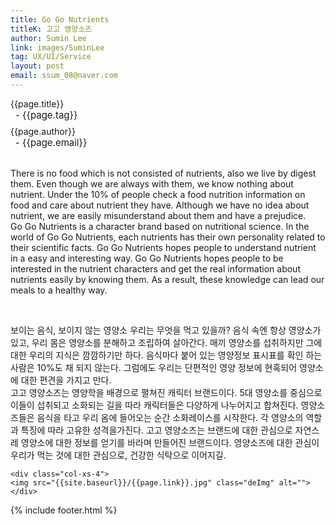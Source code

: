```yaml
---
title: Go Go Nutrients
titleK: 고고 영양소즈
author: Sumin Lee
link: images/SuminLee
tag: UX/UI/Service
layout: post
email: ssum_08@naver.com
---	
```


<div class="container">

<div class="deDep">
{{page.title}}<br>
<p style="font-size:15px; margin:0px; padding:0px 0px 0px 8px; margin:0px 0px 8px 0px;">- {{page.tag}}</p>
{{page.author}}<br>
<p style="font-size:15px; margin:0px; padding:0px 0px 0px 8px;">- {{page.email}}</p>
</div>

<br>

<div class="det lato">


There is no food which is not consisted of nutrients, also we live by digest them.  Even though we are always with them, we know nothing about nutrient. Under the 10% of people check a food nutrition information on food and care about nutrient they have. Although we have no idea about nutrient, we are easily misunderstand about them and have a prejudice.
<br>
Go Go Nutrients is a character brand based on nutritional science. In the world of Go Go Nutrients, each nutrients has their own personality related to their scientific facts. Go Go Nutrients hopes people to understand nutrient in a easy and interesting way. Go Go Nutrients hopes people to be interested in the nutrient characters and get the real information about nutrients easily by knowing them. As a result, these knowledge can lead our meals to a healthy way.



</div>

<br>

<div class="noto">

보이는 음식, 보이지 않는 영양소
우리는 무엇을 먹고 있을까? 음식 속엔 항상 영양소가 있고, 우리 몸은 영양소를 분해하고 조립하여 살아간다. 매끼 영양소를 섭취하지만 그에 대한 우리의 지식은 깜깜하기만 하다. 음식마다 붙어 있는 영양정보 표시표를 확인 하는 사람은 10%도 채 되지 않는다. 그럼에도 우리는 단편적인 영양 정보에 현혹되어 영양소에 대한 편견을 가지고 만다.
<br>
고고 영양소즈는 영양학을 배경으로 펼쳐진 캐릭터 브랜드이다. 5대 영양소를 중심으로 이들이 섭취되고 소화되는 길을 따라 캐릭터들은 다양하게 나누어지고 합쳐진다. 영양소즈들은 음식을 타고 우리 옴에 들어오는 순간 소화레이스를 시작한다. 각 영양소의 역할과 특징에 따라 고유한 성격을가진다. 고고 영양소즈는 브랜드에 대한 관심으로 자연스레 영양소에 대한 정보를 얻기를 바라며 만들어진 브랜드이다. 영양소즈에 대한 관심이 우리가 먹는 것에 대한 관심으로, 건강한 식탁으로 이어지길.


</div>

<div class="row" class="imgcolor">
	
	<div class="col-xs-4">
	<img src="{{site.baseurl}}/{{page.link}}.jpg" class="deImg" alt=""></div>
	
</div>

	

</div> 

{% include footer.html %}